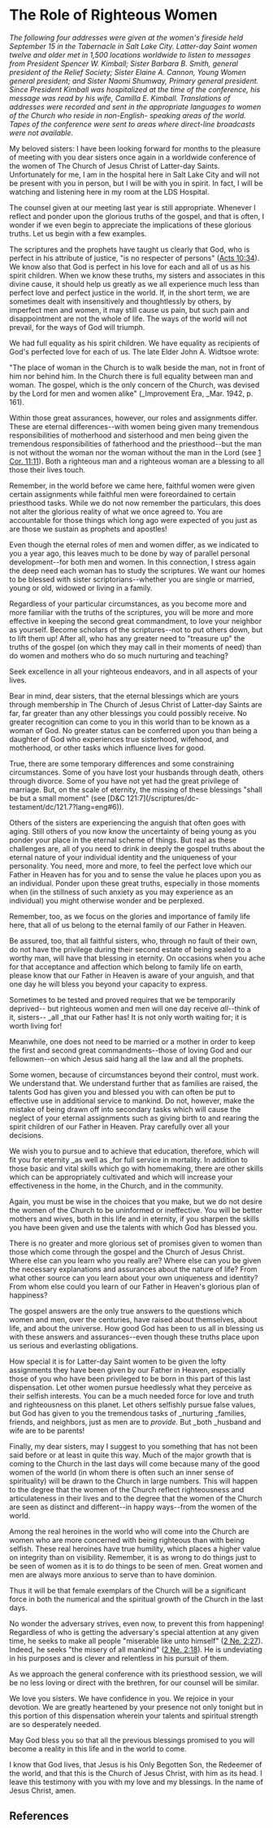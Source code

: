 # The Role of Righteous Women

_The following four addresses were given at the women's fireside held
September 15 in the Tabernacle in Salt Lake City. Latter-day Saint women
twelve and older met in 1,500 locations worldwide to listen to messages from
President Spencer W. Kimball; Sister Barbara B. Smith, general president of
the Relief Society; Sister Elaine A. Cannon, Young Women general president;
and Sister Naomi Shumway, Primary general president. Since President Kimball
was hospitalized at the time of the conference, his message was read by his
wife, Camilla E. Kimball. Translations of addresses were recorded and sent in
the appropriate languages to women of the Church who reside in non-English-
speaking areas of the world. Tapes of the conference were sent to areas where
direct-line broadcasts were not available._

My beloved sisters: I have been looking forward for months to the pleasure of
meeting with you dear sisters once again in a worldwide conference of the
women of The Church of Jesus Christ of Latter-day Saints. Unfortunately for
me, I am in the hospital here in Salt Lake City and will not be present with
you in person, but I will be with you in spirit. In fact, I will be watching
and listening here in my room at the LDS Hospital.

The counsel given at our meeting last year is still appropriate. Whenever I
reflect and ponder upon the glorious truths of the gospel, and that is often,
I wonder if we even begin to appreciate the implications of these glorious
truths. Let us begin with a few examples.

The scriptures and the prophets have taught us clearly that God, who is
perfect in his attribute of justice, "is no respecter of persons" ([Acts
10:34](/scriptures/nt/acts/10.34?lang=eng#33)). We know also that God is
perfect in his love for each and all of us as his spirit children. When we
know these truths, my sisters and associates in this divine cause, it should
help us greatly as we all experience much less than perfect love and perfect
justice in the world. If, in the short term, we are sometimes dealt with
insensitively and thoughtlessly by others, by imperfect men and women, it may
still cause us pain, but such pain and disappointment are not the whole of
life. The ways of the world will not prevail, for the ways of God will
triumph.

We had full equality as his spirit children. We have equality as recipients of
God's perfected love for each of us. The late Elder John A. Widtsoe wrote:

"The place of woman in the Church is to walk beside the man, not in front of
him nor behind him. In the Church there is full equality between man and
woman. The gospel, which is the only concern of the Church, was devised by the
Lord for men and women alike" (_Improvement Era, _Mar. 1942, p. 161).

Within those great assurances, however, our roles and assignments differ.
These are eternal differences--with women being given many tremendous
responsibilities of motherhood and sisterhood and men being given the
tremendous responsibilities of fatherhood and the priesthood--but the man is
not without the woman nor the woman without the man in the Lord (see [1 Cor.
11:11](/scriptures/nt/1-cor/11.11?lang=eng#10)). Both a righteous man and a
righteous woman are a blessing to all those their lives touch.

Remember, in the world before we came here, faithful women were given certain
assignments while faithful men were foreordained to certain priesthood tasks.
While we do not now remember the particulars, this does not alter the glorious
reality of what we once agreed to. You are accountable for those things which
long ago were expected of you just as are those we sustain as prophets and
apostles!

Even though the eternal roles of men and women differ, as we indicated to you
a year ago, this leaves much to be done by way of parallel personal
development--for both men and women. In this connection, I stress again the
deep need each woman has to study the scriptures. We want our homes to be
blessed with sister scriptorians--whether you are single or married, young or
old, widowed or living in a family.

Regardless of your particular circumstances, as you become more and more
familiar with the truths of the scriptures, you will be more and more
effective in keeping the second great commandment, to love your neighbor as
yourself. Become scholars of the scriptures--not to put others down, but to
lift them up! After all, who has any greater need to "treasure up" the truths
of the gospel (on which they may call in their moments of need) than do women
and mothers who do so much nurturing and teaching?

Seek excellence in all your righteous endeavors, and in all aspects of your
lives.

Bear in mind, dear sisters, that the eternal blessings which are yours through
membership in The Church of Jesus Christ of Latter-day Saints are far, far
greater than any other blessings you could possibly receive. No greater
recognition can come to you in this world than to be known as a woman of God.
No greater status can be conferred upon you than being a daughter of God who
experiences true sisterhood, wifehood, and motherhood, or other tasks which
influence lives for good.

True, there are some temporary differences and some constraining
circumstances. Some of you have lost your husbands through death, others
through divorce. Some of you have not yet had the great privilege of marriage.
But, on the scale of eternity, the missing of these blessings "shall be but a
small moment" (see [D&amp;C 121:7](/scriptures/dc-
testament/dc/121.7?lang=eng#6)).

Others of the sisters are experiencing the anguish that often goes with aging.
Still others of you now know the uncertainty of being young as you ponder your
place in the eternal scheme of things. But real as these challenges are, all
of you need to drink in deeply the gospel truths about the eternal nature of
your individual identity and the uniqueness of your personality. You need,
more and more, to feel the perfect love which our Father in Heaven has for you
and to sense the value he places upon you as an individual. Ponder upon these
great truths, especially in those moments when (in the stillness of such
anxiety as you may experience as an individual) you might otherwise wonder and
be perplexed.

Remember, too, as we focus on the glories and importance of family life here,
that all of us belong to the eternal family of our Father in Heaven.

Be assured, too, that all faithful sisters, who, through no fault of their
own, do not have the privilege during their second estate of being sealed to a
worthy man, will have that blessing in eternity. On occasions when you ache
for that acceptance and affection which belong to family life on earth, please
know that our Father in Heaven is aware of your anguish, and that one day he
will bless you beyond your capacity to express.

Sometimes to be tested and proved requires that we be temporarily deprived--
but righteous women and men will one day receive _all_--think of it, sisters--
_all _that our Father has! It is not only worth waiting for; it is worth
living for!

Meanwhile, one does not need to be married or a mother in order to keep the
first and second great commandments--those of loving God and our fellowmen--on
which Jesus said hang all the law and all the prophets.

Some women, because of circumstances beyond their control, must work. We
understand that. We understand further that as families are raised, the
talents God has given you and blessed you with can often be put to effective
use in additional service to mankind. Do not, however, make the mistake of
being drawn off into secondary tasks which will cause the neglect of your
eternal assignments such as giving birth to and rearing the spirit children of
our Father in Heaven. Pray carefully over all your decisions.

We wish you to pursue and to achieve that education, therefore, which will fit
you for eternity _as well as _for full service in mortality. In addition to
those basic and vital skills which go with homemaking, there are other skills
which can be appropriately cultivated and which will increase your
effectiveness in the home, in the Church, and in the community.

Again, you must be wise in the choices that you make, but we do not desire the
women of the Church to be uninformed or ineffective. You will be better
mothers and wives, both in this life and in eternity, if you sharpen the
skills you have been given and use the talents with which God has blessed you.

There is no greater and more glorious set of promises given to women than
those which come through the gospel and the Church of Jesus Christ. Where else
can you learn who you really are? Where else can you be given the necessary
explanations and assurances about the nature of life? From what other source
can you learn about your own uniqueness and identity? From whom else could you
learn of our Father in Heaven's glorious plan of happiness?

The gospel answers are the only true answers to the questions which women and
men, over the centuries, have raised about themselves, about life, and about
the universe. How good God has been to us all in blessing us with these
answers and assurances--even though these truths place upon us serious and
everlasting obligations.

How special it is for Latter-day Saint women to be given the lofty assignments
they have been given by our Father in Heaven, especially those of you who have
been privileged to be born in this part of this last dispensation. Let other
women pursue heedlessly what they perceive as their selfish interests. You can
be a much needed force for love and truth and righteousness on this planet.
Let others selfishly pursue false values, but God has given to you the
tremendous tasks of _nurturing _families, friends, and neighbors, just as men
are to _provide._ But _both _husband and wife are to be parents!

Finally, my dear sisters, may I suggest to you something that has not been
said before or at least in quite this way. Much of the major growth that is
coming to the Church in the last days will come because many of the good women
of the world (in whom there is often such an inner sense of spirituality) will
be drawn to the Church in large numbers. This will happen to the degree that
the women of the Church reflect righteousness and articulateness in their
lives and to the degree that the women of the Church are seen as distinct and
different--in happy ways--from the women of the world.

Among the real heroines in the world who will come into the Church are women
who are more concerned with being righteous than with being selfish. These
real heroines have true humility, which places a higher value on integrity
than on visibility. Remember, it is as wrong to do things just to be seen of
women as it is to do things to be seen of men. Great women and men are always
more anxious to serve than to have dominion.

Thus it will be that female exemplars of the Church will be a significant
force in both the numerical and the spiritual growth of the Church in the last
days.

No wonder the adversary strives, even now, to prevent this from happening!
Regardless of who is getting the adversary's special attention at any given
time, he seeks to make all people "miserable like unto himself" ([2 Ne.
2:27](/scriptures/bofm/2-ne/2.27?lang=eng#26)). Indeed, he seeks "the misery
of all mankind" ([2 Ne. 2:18](/scriptures/bofm/2-ne/2.18?lang=eng#17)). He is
undeviating in his purposes and is clever and relentless in his pursuit of
them.

As we approach the general conference with its priesthood session, we will be
no less loving or direct with the brethren, for our counsel will be similar.

We love you sisters. We have confidence in you. We rejoice in your devotion.
We are greatly heartened by your presence not only tonight but in this portion
of this dispensation wherein your talents and spiritual strength are so
desperately needed.

May God bless you so that all the previous blessings promised to you will
become a reality in this life and in the world to come.

I know that God lives, that Jesus is his Only Begotten Son, the Redeemer of
the world, and that this is the Church of Jesus Christ, with him as its head.
I leave this testimony with you with my love and my blessings. In the name of
Jesus Christ, amen.

## References

